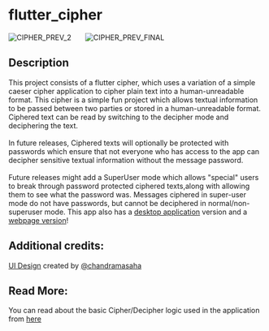 # flutter_cipher

![CIPHER_PREV_2](https://user-images.githubusercontent.com/68727041/203662644-c3a80be9-d11b-403c-8889-3e65f3db6037.png)  &nbsp; &nbsp; &nbsp; ![CIPHER_PREV_FINAL](https://user-images.githubusercontent.com/68727041/203662693-37bc5b43-94bf-467d-9163-4127115e939e.png)
     



## Description

This project consists of a flutter cipher, which uses a variation of a simple caeser cipher application to cipher plain text into a human-unreadable format.
This cipher is a simple fun project which allows textual information to be passed between two parties or stored in a human-unreadable format.
Ciphered text can be read by switching to the decipher mode and deciphering the text.
<br/><br/>
In future releases, Ciphered texts will optionally be protected with passwords which ensure that not everyone who has access to the app can decipher sensitive textual information without the message password.
<br/><br/>
Future releases might add a SuperUser mode which allows "special" users to break through password protected ciphered texts,along with allowing them to see what the password was.
Messages ciphered in super-user mode do not have passwords, but cannot be deciphered in normal/non-superuser mode.
This app also has a [desktop application](https://github.com/nikhil-RGB/Shuffle-Cipher-Desktop) version and a [webpage version](https://github.com/nikhil-RGB/Shuffle-Cipher-Web)!

## Additional credits:

[UI Design](https://www.figma.com/file/eMSDoaeCOUA5eXQcy6fUdI/Shuffle-Cipher?node-id=80%3A10&t=TWZNgDg4iEIqsz4a-0) created by [@chandramasaha](https://github.com/chandramasaha)

## Read More:

You can read about the basic Cipher/Decipher logic used in the application from [here](https://github.com/nikhil-RGB/Shuffle-Cipher-Desktop/blob/main/README.md)


